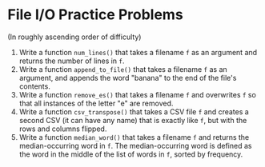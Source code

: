 # File I/O Practice Problems
(In roughly ascending order of difficulty)
1. Write a function `num_lines()` that takes a filename `f` as an argument and returns the number of lines in `f`.
2. Write a function `append_to_file()` that takes a filename `f` as an argument, and appends the word "banana" to the end of the file's contents. 
3. Write a function `remove_es()` that takes a filename `f` and overwrites `f` so that all instances of the letter "e" are removed.
4. Write a function `csv_transpose()` that takes a CSV file `f` and creates a second CSV (it can have any name) that is exactly like `f`, but with the rows and columns flipped.
5. Write a function `median_word()` that takes a filename `f` and returns the median-occurring word in `f`. The median-occurring word is defined as the word in the middle of the list of words in `f`, sorted by frequency.
